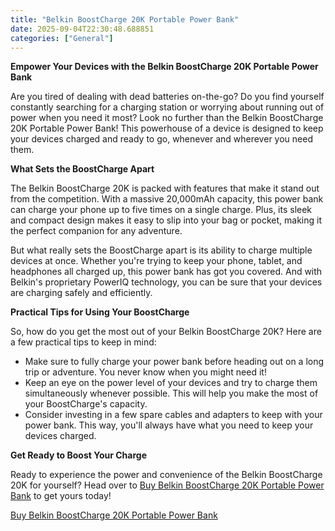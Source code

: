 ```yaml
---
title: "Belkin BoostCharge 20K Portable Power Bank"
date: 2025-09-04T22:30:48.688851
categories: ["General"]
---
```

**Empower Your Devices with the Belkin BoostCharge 20K Portable Power Bank**

Are you tired of dealing with dead batteries on-the-go? Do you find yourself constantly searching for a charging station or worrying about running out of power when you need it most? Look no further than the Belkin BoostCharge 20K Portable Power Bank! This powerhouse of a device is designed to keep your devices charged and ready to go, whenever and wherever you need them.

**What Sets the BoostCharge Apart**

The Belkin BoostCharge 20K is packed with features that make it stand out from the competition. With a massive 20,000mAh capacity, this power bank can charge your phone up to five times on a single charge. Plus, its sleek and compact design makes it easy to slip into your bag or pocket, making it the perfect companion for any adventure.

But what really sets the BoostCharge apart is its ability to charge multiple devices at once. Whether you're trying to keep your phone, tablet, and headphones all charged up, this power bank has got you covered. And with Belkin's proprietary PowerIQ technology, you can be sure that your devices are charging safely and efficiently.

**Practical Tips for Using Your BoostCharge**

So, how do you get the most out of your Belkin BoostCharge 20K? Here are a few practical tips to keep in mind:

* Make sure to fully charge your power bank before heading out on a long trip or adventure. You never know when you might need it!
* Keep an eye on the power level of your devices and try to charge them simultaneously whenever possible. This will help you make the most of your BoostCharge's capacity.
* Consider investing in a few spare cables and adapters to keep with your power bank. This way, you'll always have what you need to keep your devices charged.

**Get Ready to Boost Your Charge**

Ready to experience the power and convenience of the Belkin BoostCharge 20K for yourself? Head over to [Buy Belkin BoostCharge 20K Portable Power Bank](https://www.amazon.com/dp/B09NTNTVRJ) to get yours today!

[Buy Belkin BoostCharge 20K Portable Power Bank](https://www.amazon.com/dp/B09NTNTVRJ)
